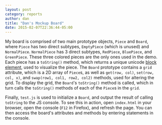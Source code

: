 ```yaml
---
layout: post
category: reports
author: dan
title: "Dan's Mockup Board"
date: 2015-02-07T22:36:44-05:00
---
```


My board is comprised of two main prototype objects, `Piece` and `Board`,
where `Piece` has two direct subtypes, `EmptyPiece` (which is unused) and
`NormalPiece`. `NormalPiece` has 3 direct subtypes, `RedPiece`, `BluePiece`,
and `GreenPiece`. These three colored pieces are the only ones used in the
demo. Each piece has a `toString()` method, which returns a unique unicode
[block element](https://en.wikipedia.org/wiki/Block_Elements), used to
visualize the piece. The `Board` prototype contains a `grid` attribute, which
is a 2D array of `Piece`s, as well as `get(row, col)`, `set(row, col, x)`, and
`swap(row1, col1, row2, col2)` methods, used for altering the grid. To display
the grid, the `Board`'s `toString()` method is called, which in turn calls the
`toString()` methods of each of the `Piece`s in the `grid`.

Finally, `test.js` is used to initialize a `Board`, and output the result of
calling `toString` to the JS console. To see this in action, open `index.html`
in your browser, open the console (`F12` in Firefox), and refresh the page.
You can then access the board's attributes and methods by entering statements
in the console.